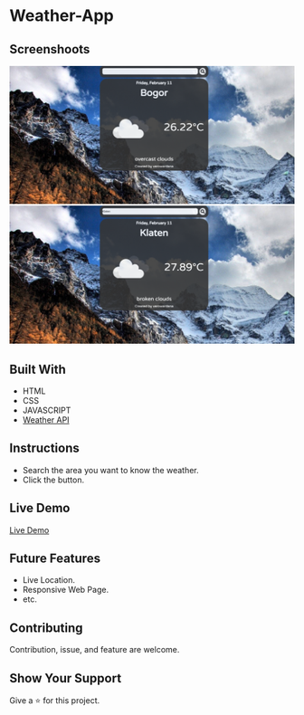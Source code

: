 # Weather-App

## Screenshoots
![Initial View](https://github.com/4lasR0ban/Weather-App/blob/master/documents/Initial%20View.png)
![Aftermath View](https://github.com/4lasR0ban/Weather-App/blob/master/documents/Aftermath%20View.png)

## Built With
  * HTML
  * CSS
  * JAVASCRIPT
  * [Weather API](https://openweathermap.org/)

## Instructions
  * Search the area you want to know the weather.
  * Click the button.

## Live Demo
[Live Demo](https://4lasr0ban.github.io/Weather-App/)

## Future Features
  * Live Location.
  * Responsive Web Page.
  * etc.

## Contributing
Contribution, issue, and feature are welcome.

## Show Your Support
Give a :star: for this project.
